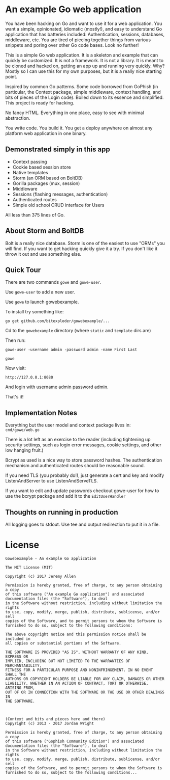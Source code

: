 # An example Go web application

You have been hacking on Go and want to use it for a web application. You want a simple, opinionated, idiomatic (mostly!), and easy to understand Go application that has batteries included: Authentication, sessions, databases, middleware, etc. You are tired of piecing together things from various snippets and poring over other Go code bases. Look no further!

This is a simple Go web application. It is a skeleton and example that can quickly be customized. It is not a framework. It is not a library. It is meant to be cloned and hacked on, getting an app up and running very quickly. Why? Mostly so I can use this for my own purposes, but it is a really nice starting point. 

Inspired by common Go patterns. Some code borrowed from GoPhish (in particular, the Context package, simple middleware, context handling, and bits of pieces of the Login code). Boiled down to its essence and simplified. This project is ready for hacking. 

No fancy HTML. Everything in one place, easy to see with minimal abstraction. 

You write code. You build it. You get a deploy anywhere on almost any platform web application in one binary. 

## Demonstrated simply in this app

 * Context passing
 * Cookie based session store
 * Native templates
 * Storm (an ORM based on BoltDB)
 * Gorilla packages (mux, session)
 * Middleware
 * Sessions (flashing messages, authentication)
 * Authenticated routes
 * Simple old school CRUD interface for Users

All less than 375 lines of Go.

## About Storm and BoltDB

Bolt is a really nice database. Storm is one of the easiest to use "ORMs" you will find. If you want to get hacking quickly give it a try. If you don't like it throw it out and use something else.

## Quick Tour

There are two commands `gowe` and `gowe-user`. 

Use `gowe-user` to add a new user.

Use `gowe` to launch gowebexample. 

To install try something like:

`go get github.com/bitexploder/gowebexample/...`

Cd to the `gowebexample` directory (where `static` and `template` dirs are)

Then run:

`gowe-user -username admin -password admin -name First Last`

`gowe`

Now visit:

`http://127.0.0.1:8080`

And login with username admin password admin. 

That's it!

## Implementation Notes

Everything but the user model and context package lives in: `cmd/gowe/web.go`

There is a lot left as an exercise to the reader (including tightening up security settings, such as login error messages, cookie settings, and other low hanging fruit.)

Bcrypt as used is a nice way to store password hashes. The authentication mechanism and authenticated routes should be reasonable sound. 

If you need TLS (you probably do!), just generate a cert and key and modify ListenAndServer to use ListenAndServeTLS.

If you want to edit and update passwords checkout gowe-user for how to use the bcrypt package and add it to the `EditUserHandler`


## Thoughts on running in production

All logging goes to stdout. Use tee and output redirection to put it in a file.

# License

~~~~~
Gowebexample - An example Go application

The MIT License (MIT)

Copyright (c) 2017 Jeremy Allen

Permission is hereby granted, free of charge, to any person obtaining a copy
of this software ("An example Go application") and associated documentation files (the "Software"), to deal
in the Software without restriction, including without limitation the rights
to use, copy, modify, merge, publish, distribute, sublicense, and/or sell
copies of the Software, and to permit persons to whom the Software is
furnished to do so, subject to the following conditions:

The above copyright notice and this permission notice shall be included in
all copies or substantial portions of the Software.

THE SOFTWARE IS PROVIDED "AS IS", WITHOUT WARRANTY OF ANY KIND, EXPRESS OR
IMPLIED, INCLUDING BUT NOT LIMITED TO THE WARRANTIES OF MERCHANTABILITY,
FITNESS FOR A PARTICULAR PURPOSE AND NONINFRINGEMENT. IN NO EVENT SHALL THE
AUTHORS OR COPYRIGHT HOLDERS BE LIABLE FOR ANY CLAIM, DAMAGES OR OTHER
LIABILITY, WHETHER IN AN ACTION OF CONTRACT, TORT OR OTHERWISE, ARISING FROM,
OUT OF OR IN CONNECTION WITH THE SOFTWARE OR THE USE OR OTHER DEALINGS IN
THE SOFTWARE.



(Context and bits and pieces here and there)
Copyright (c) 2013 - 2017 Jordan Wright

Permission is hereby granted, free of charge, to any person obtaining a copy
of this software ("Gophish Community Edition") and associated documentation files (the "Software"), to deal
in the Software without restriction, including without limitation the rights
to use, copy, modify, merge, publish, distribute, sublicense, and/or sell
copies of the Software, and to permit persons to whom the Software is
furnished to do so, subject to the following conditions...
~~~~~

 


